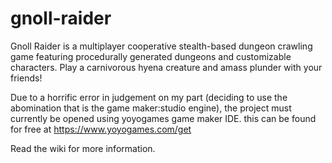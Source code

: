 # gnoll-raider
Gnoll Raider is a multiplayer cooperative stealth-based dungeon crawling game featuring procedurally generated dungeons and customizable characters. Play a carnivorous hyena creature and amass plunder with your friends!

Due to a horrific error in judgement on my part (deciding to use the abomination that is the game maker:studio engine), the project must currently be opened using yoyogames game maker IDE.  this can be found for free at https://www.yoyogames.com/get

Read the wiki for more information.
